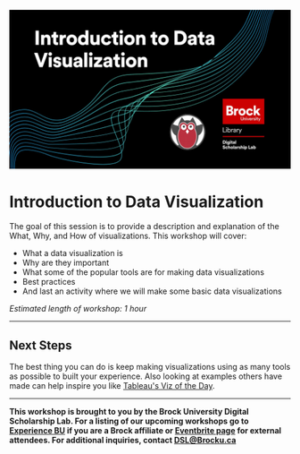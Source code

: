 ![Tool Logo](Introduction-to-Data-Visualization.jpg) 


# Introduction to Data Visualization
The goal of this session is to provide a description and explanation of the What, Why, and How of visualizations.  This workshop will cover:

- What a data visualization is
- Why are they important
- What some of the popular tools are for making data visualizations
- Best practices
- And last an activity where we will make some basic data visualizations

*Estimated length of workshop: 1 hour*


----

## Next Steps

The best thing you can do is keep making visualizations using as many tools as possible to built your experience.  Also looking at examples others have made can help inspire you like [Tableau's Viz of the Day](https://public.tableau.com/app/discover/viz-of-the-day).


----

**This workshop is brought to you by the Brock University Digital Scholarship Lab.  For a listing of our upcoming workshops go to [Experience BU](https://experiencebu.brocku.ca/organization/dsl) if you are a Brock affiliate or [Eventbrite page](https://www.eventbrite.ca/o/brock-university-digital-scholarship-lab-21661627350) for external attendees.  For additional inquiries, contact [DSL@Brocku.ca](mailto:DSL@Brocku.ca)**


